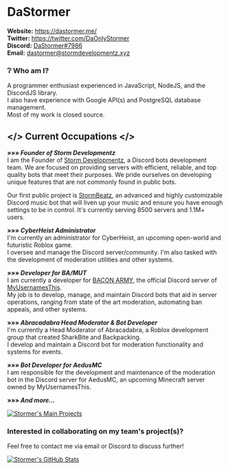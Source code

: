# DaStormer
**Website:** https://dastormer.me/  
**Twitter:** https://twitter.com/DaOnlyStormer  
**Discord:** [DaStormer#7986](https://discord.com/users/373893905243963394)  
**Email:** dastormer@stormdevelopmentz.xyz

### ❔ **Who am I?**  
A programmer enthusiast experienced in JavaScript, NodeJS, and the DiscordJS library.  
I also have experience with Google API(s) and PostgreSQL database management.  
Most of my work is closed source.  

## </> Current Occupations </>

**»»» *Founder of Storm Developmentz***  
I am the Founder of [Storm Developmentz](https://stormdevelopmentz.xyz/home), a Discord bots development team. We are focused on providing servers with efficient, reliable, and top quality bots that meet their purposes. We pride ourselves on developing unique features that are not commonly found in public bots.  

Our first public project is [StormBeatz](https://stormbeatz.org/), an advanced and highly customizable Discord music bot that will liven up your music and ensure you have enough settings to be in control. It's currently serving 8500 servers and 1.1M+ users.

**»»» *CyberHeist Administrator***  
I'm currently an administrator for CyberHeist, an upcoming open-world and futuristic Roblox game.  
I oversee and manage the Discord server/community. I'm also tasked with the development of moderation utilities and other systems.  

**»»» *Developer for BA/MUT***  
I am currently a developer for [BACON ARMY](https://discord.gg/myusernamesthis), the official Discord server of [MyUsernamesThis](https://www.youtube.com/myusernamesthis).  
My job is to develop, manage, and maintain Discord bots that aid in server operations, ranging from state of the art moderation, automating ban appeals, and other systems. 

**»»» *Abracadabra Head Moderator & Bot Developer***  
I'm currently a Head Moderator of Abracadabra, a Roblox development group that created SharkBite and Backpacking.  
I develop and maintain a Discord bot for moderation functionality and systems for events.  

**»»» *Bot Developer for AedusMC***  
I am responsible for the development and maintenance of the moderation bot in the Discord server for AedusMC, an upcoming Minecraft server owned by MyUsernamesThis.

**»»» *And more...***

[![Stormer's Main Projects](https://cdn.discordapp.com/attachments/776299524737990670/811774049272725514/unknown.png)](https://dastormer.me/)  

### Interested in collaborating on my team's project(s)?  
Feel free to contact me via email or Discord to discuss further!

[![Stormer's GitHub Stats](https://github-readme-stats.vercel.app/api?username=dastormer&count_private=true&hide=stars,contribs,prs,issues&show_icons=true&theme=tokyonight)](https://dastormer.me/)
